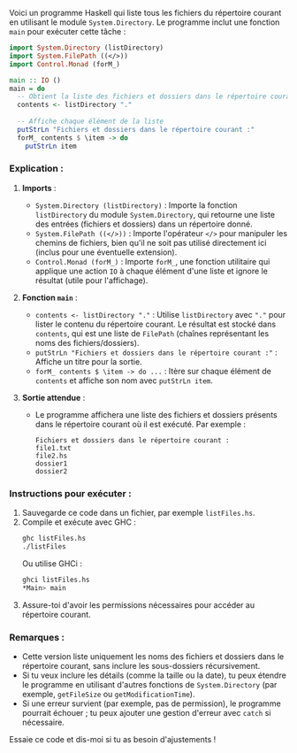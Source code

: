 Voici un programme Haskell qui liste tous les fichiers du répertoire courant en utilisant le module `System.Directory`. Le programme inclut une fonction `main` pour exécuter cette tâche :

```haskell
import System.Directory (listDirectory)
import System.FilePath ((</>))
import Control.Monad (forM_)

main :: IO ()
main = do
  -- Obtient la liste des fichiers et dossiers dans le répertoire courant
  contents <- listDirectory "."
  
  -- Affiche chaque élément de la liste
  putStrLn "Fichiers et dossiers dans le répertoire courant :"
  forM_ contents $ \item -> do
    putStrLn item
```

### Explication :

1. **Imports** :
   - `System.Directory (listDirectory)` : Importe la fonction `listDirectory` du module `System.Directory`, qui retourne une liste des entrées (fichiers et dossiers) dans un répertoire donné.
   - `System.FilePath ((</>))` : Importe l'opérateur `</>` pour manipuler les chemins de fichiers, bien qu'il ne soit pas utilisé directement ici (inclus pour une éventuelle extension).
   - `Control.Monad (forM_)` : Importe `forM_`, une fonction utilitaire qui applique une action `IO` à chaque élément d'une liste et ignore le résultat (utile pour l'affichage).

2. **Fonction `main`** :
   - `contents <- listDirectory "."` : Utilise `listDirectory` avec `"."` pour lister le contenu du répertoire courant. Le résultat est stocké dans `contents`, qui est une liste de `FilePath` (chaînes représentant les noms des fichiers/dossiers).
   - `putStrLn "Fichiers et dossiers dans le répertoire courant :"` : Affiche un titre pour la sortie.
   - `forM_ contents $ \item -> do ...` : Itère sur chaque élément de `contents` et affiche son nom avec `putStrLn item`.

3. **Sortie attendue** :
   - Le programme affichera une liste des fichiers et dossiers présents dans le répertoire courant où il est exécuté. Par exemple :
     ```
     Fichiers et dossiers dans le répertoire courant :
     file1.txt
     file2.hs
     dossier1
     dossier2
     ```

### Instructions pour exécuter :
1. Sauvegarde ce code dans un fichier, par exemple `listFiles.hs`.
2. Compile et exécute avec GHC :
   ```bash
   ghc listFiles.hs
   ./listFiles
   ```
   Ou utilise GHCi :
   ```bash
   ghci listFiles.hs
   *Main> main
   ```
3. Assure-toi d'avoir les permissions nécessaires pour accéder au répertoire courant.

### Remarques :
- Cette version liste uniquement les noms des fichiers et dossiers dans le répertoire courant, sans inclure les sous-dossiers récursivement.
- Si tu veux inclure les détails (comme la taille ou la date), tu peux étendre le programme en utilisant d'autres fonctions de `System.Directory` (par exemple, `getFileSize` ou `getModificationTime`).
- Si une erreur survient (par exemple, pas de permission), le programme pourrait échouer ; tu peux ajouter une gestion d'erreur avec `catch` si nécessaire.

Essaie ce code et dis-moi si tu as besoin d'ajustements !
